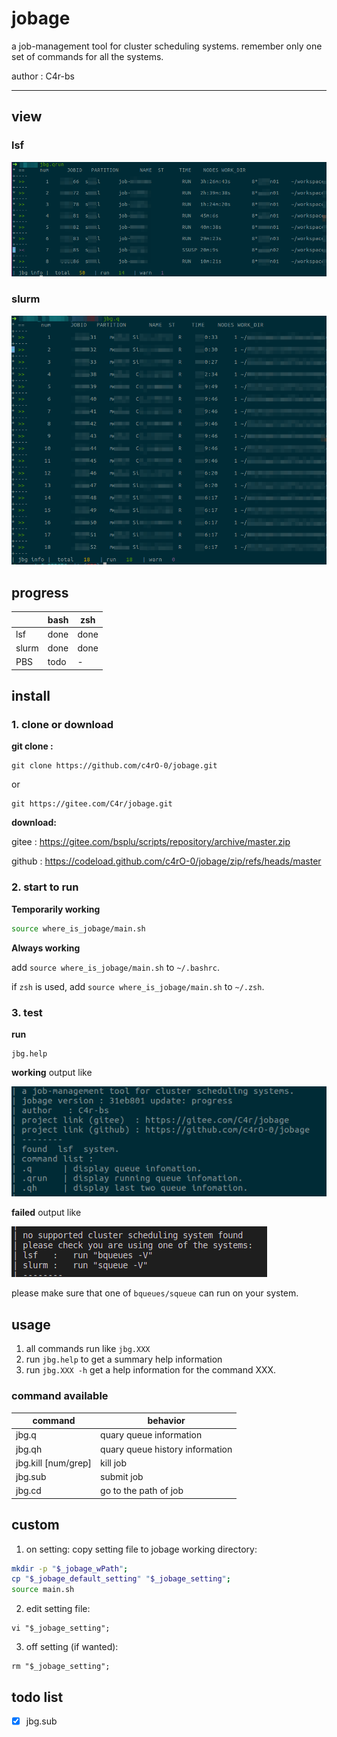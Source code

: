 # jobage 

a job-management tool for cluster scheduling systems.
remember only one set of commands for all the systems.


author : C4r-bs

---

## view

### lsf 

![jbq_q](./img/jbg_q_lsf.png)

### slurm

![jbq_q](./img/jbq_q_slurm.png)


## progress 

|       | bash | zsh  |
| ----- | ---- | ---- |
| lsf   | done | done |
| slurm | done | done |
| PBS   | todo | -    |

## install

### 1. clone or download 

   **git clone :**

   ```shell
   git clone https://github.com/c4rO-0/jobage.git
   ```

   or

   ```shell
   git https://gitee.com/C4r/jobage.git
   ```

   **download:** 

   gitee : https://gitee.com/bsplu/scripts/repository/archive/master.zip

   github : https://codeload.github.com/c4rO-0/jobage/zip/refs/heads/master

### 2. start to run

**Temporarily working**

```bash
source where_is_jobage/main.sh
```
**Always working**

add `source where_is_jobage/main.sh` to `~/.bashrc`.

if `zsh` is used, add `source where_is_jobage/main.sh` to `~/.zsh`.


### 3. test

**run**

```shell
jbg.help
```

**working** output like

![check_failed](./img/check_working.png)

**failed** output like

![check_failed](./img/check_failed.png)

please make sure that one of `bqueues/squeue` can run on your system.

## usage

1. all commands run like `jbg.XXX`
2. run `jbg.help` to get a summary help information
3. run `jbg.XXX -h` get a help information for the command XXX.

### command available

| command             | behavior                        |
| ------------------- | ------------------------------- |
| jbg.q               | quary queue information         |
| jbg.qh              | quary queue history information |
| jbg.kill [num/grep] | kill job                        |
| jbg.sub             | submit job                      |
| jbg.cd              | go to the path of job           |

## custom 

1. on setting: copy setting file to jobage working directory:

``` bash
mkdir -p "$_jobage_wPath";
cp "$_jobage_default_setting" "$_jobage_setting";
source main.sh
```

2. edit setting file:
  
``` shell
vi "$_jobage_setting";
```

3. off setting (if wanted):
  
``` shell
rm "$_jobage_setting";
```

## todo list

-[x] jbg.sub

